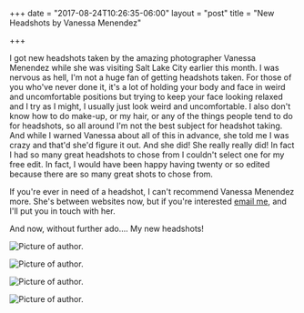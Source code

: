 +++
date = "2017-08-24T10:26:35-06:00"
layout = "post"
title = "New Headshots by Vanessa Menendez"

+++

I got new headshots taken by the amazing photographer Vanessa Menendez while she was visiting Salt Lake City earlier this month. I was nervous as hell, I'm not a huge fan of getting headshots taken. For those of you who've never done it, it's a lot of holding your body and face in weird and uncomfortable positions but trying to keep your face looking relaxed and I try as I might, I usually just look weird and uncomfortable. I also don't know how to do make-up, or my hair, or any of the things people tend to do for headshots, so all around I'm not the best subject for headshot taking. And while I warned Vanessa about all of this in advance, she told me I was crazy and that'd she'd figure it out. And she did! She really really did! In fact I had so many great headshots to chose from I couldn't select one for my free edit. In fact, I would have been happy having twenty or so edited because there are so many great shots to chose from. 

If you're ever in need of a headshot, I can't recommend Vanessa Menendez more. She's between websites now, but if you're interested [email me](mailto:rnbublitz@gmail.com), and I'll put you in touch with her.

And now, without further ado.... My new headshots!

![Picture of author.](/images/RachelBublitzheadshot.jpg)

![Picture of author.](/images/Rachel3a-myfav.jpg)

![Picture of author.](/images/Rachel1.jpg)

![Picture of author.](/images/Rachel4.jpg)



